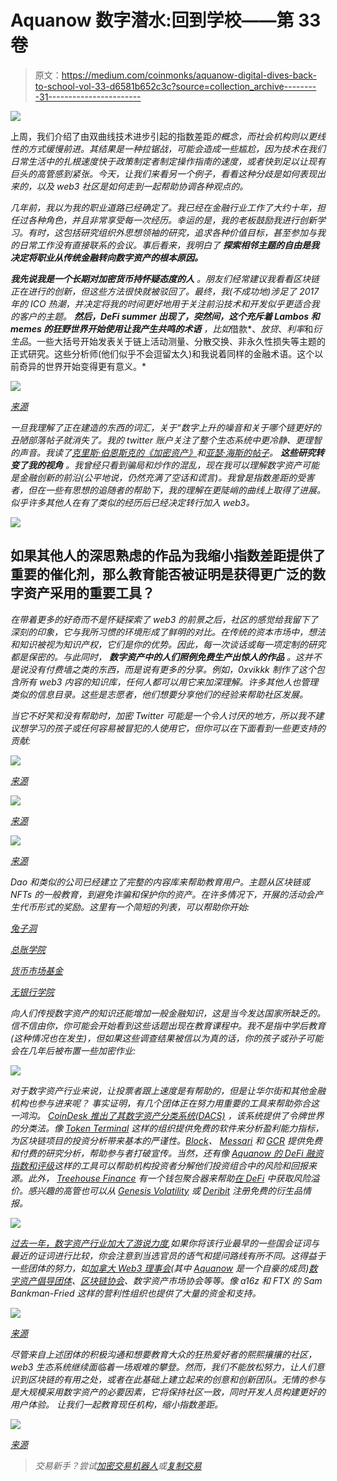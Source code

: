 # Aquanow 数字潜水:回到学校——第 33 卷

> 原文：<https://medium.com/coinmonks/aquanow-digital-dives-back-to-school-vol-33-d6581b652c3c?source=collection_archive---------31----------------------->

![](img/77825d5d0d9efc60914fa3b3b3ea9a49.png)

上周，我们介绍了由双曲线技术进步引起的指数差距*的概念，而社会机构则以更线性的方式缓慢前进。其结果是一种拉锯战，可能会造成一些尴尬，因为技术在我们日常生活中的扎根速度快于政策制定者制定操作指南的速度，或者快到足以让现有巨头的高管感到紧张。今天，让我们来看另一个例子，看看这种分歧是如何表现出来的，以及 web3 社区是如何走到一起帮助协调各种观点的。*

*几年前，我以为我的职业道路已经确定了。我已经在金融行业工作了大约十年，担任过各种角色，并且非常享受每一次经历。幸运的是，我的老板鼓励我进行创新学习。有时，这包括研究组织外思想领袖的研究，追求各种价值目标，甚至参加与我的日常工作没有直接联系的会议。事后看来，我明白了 ***探索相邻主题的自由是我决定将职业从传统金融转向数字资产的根本原因。****

****我先说我是一个长期对加密货币持怀疑态度的人*** 。朋友们经常建议我看看区块链正在进行的创新，但这些方法很快就被驳回了。最终，我(不成功地)涉足了 2017 年的 ICO 热潮，并决定将我的时间更好地用于关注前沿技术和开发似乎更适合我的客户的主题。 ***然后，DeFi summer 出现了，突然间，这个充斥着 Lambos 和 memes 的狂野世界开始使用让我产生共鸣的术语*** ，比如*借款*、*放贷*、*利率*和*衍生品*。一些大括号开始发表关于链上活动测量、分散交换、非永久性损失等主题的正式研究。这些分析师(他们似乎不会逗留太久)和我说着同样的金融术语。这个以前奇异的世界开始变得更有意义。*

*![](img/59531f0a466393adcf4b7612e73042e3.png)*

*[*来源*](https://imgflip.com/i/6soyyx)*

*一旦我理解了正在建造的东西的词汇，关于“*数字上升*的噪音和关于哪个链更好的丑陋部落帖子就消失了。我的 twitter 账户关注了整个生态系统中更冷静、更理智的声音。我读了[克里斯·伯恩斯克的《加密资产》](https://www.goodreads.com/book/show/36197082-cryptoassets)和[亚瑟·海斯的帖子](https://cryptohayes.medium.com/)。 ***这些研究转变了我的视角*** 。我曾经只看到骗局和炒作的混乱，现在我可以理解数字资产可能是金融创新的前沿(公平地说，仍然充满了空话和谎言)。我曾是指数差距的受害者，但在一些有思想的追随者的帮助下，我的理解在更陡峭的曲线上取得了进展。似乎许多其他人在有了类似的经历后已经决定转行加入 web3。*

*![](img/5f2df2bdf388655469e679b73db88aaf.png)*

## ****如果其他人的深思熟虑的作品为我缩小指数差距提供了重要的催化剂，那么教育能否被证明是获得更广泛的数字资产采用的重要工具？****

*在带着更多的好奇而不是怀疑探索了 web3 的前景之后，社区的感觉给我留下了深刻的印象，它与我所习惯的环境形成了鲜明的对比。在传统的资本市场中，想法和知识被视为知识产权，它们是你的优势。因此，每一次谈话或每一项定制的研究都是保密的。与此同时， ***数字资产中的人们照例免费生产出惊人的作品*** 。这并不是说没有付费墙之类的东西，而是说有更多的分享。例如，0xvikkk 制作了这个包含所有 web3 内容的知识库，任何人都可以用它来加深理解。许多其他人也管理类似的信息目录。这些是志愿者，他们想要分享他们的经验来帮助社区发展。*

*当它不好笑和没有帮助时，加密 Twitter 可能是一个令人讨厌的地方，所以我不建议想学习的孩子或任何容易被冒犯的人使用它，但你可以在下面看到一些更支持的贡献:*

*![](img/7b9ad9808842c5d4771cc692fde15c91.png)*

*[*来源*](https://twitter.com/MishaDaVinci/status/1558820214699016193)*

*![](img/3331967300f0613554e3b5ef19c7e884.png)*

*[*来源*](https://twitter.com/sgallardo_9/status/1559505675151183872)*

*![](img/f806d20ef4c65f6820b6d9a5fc682bee.png)*

*[*来源*](https://twitter.com/thedefiedge/status/1566049764906373121)*

*Dao 和类似的公司已经建立了完整的内容库来帮助教育用户。主题从区块链或 NFTs 的一般教育，到避免诈骗和保护你的资产。在许多情况下，开展的活动会产生代币形式的奖励。这里有一个简短的列表，可以帮助你开始:*

*[兔子洞](https://rabbithole.gg/)*

*[总账学院](https://www.ledger.com/academy)*

*[货币市场基金](https://coinmarketcap.com/earn/)*

*[无银行学院](https://app.banklessacademy.com/)*

*向人们传授数字资产的知识还能增加一般金融知识，这是当今发达国家所缺乏的。信不信由你，你可能会开始看到这些话题出现在教育课程中。我不是指中学后教育(这种情况也在发生)，但如果这些调查结果被信以为真的话，你的孩子或孙子可能会在几年后被布置一些加密作业:*

*![](img/cfb4a87134c8bc00a3e303e928f24c14.png)*

*对于数字资产行业来说，让投票者跟上速度是有帮助的，但是让华尔街和其他金融机构也参与进来呢？ 事实证明，有几个团体正在努力用重要的工具来帮助弥合这一鸿沟。 [CoinDesk 推出了其数字资产分类系统(DACS)](https://www.coindesk.com/markets/coindesk-dacs/) ，该系统提供了令牌世界的分类法。像 [Token Terminal](https://tokenterminal.com/) 这样的组织提供免费的软件来分析盈利能力指标，为区块链项目的投资分析带来基本的严谨性。[Block](https://www.theblock.co/)、 [Messari](https://messari.io/) 和 [GCR](https://globalcoinresearch.com/) 提供免费和付费的研究分析，帮助参与者打破宣传。当然，还有像 [Aquanow 的 DeFi 融资指数和评级](https://aquanow.medium.com/aquanow-announces-new-tools-to-evaluate-risk-and-return-in-decentralized-finance-ffa9ee8e6c07)这样的工具可以帮助机构投资者分解他们投资组合中的风险和回报来源。此外， [Treehouse Finance](https://www.treehouse.finance/) 有一个钱包聚合器来帮助[在 DeFi](https://www.treehouse.finance/insights/deconstructing-defi-returns-harvesting-risk-premia) 中获取风险溢价。感兴趣的高管也可以从 [Genesis Volatility](https://genesisvolatility.io/) 或 [Deribit](https://metrics.deribit.com/futures/BTC) 注册免费的衍生品情报。*

*![](img/aa5b2a8472be149150daa85d2cded85d.png)*

*[过去一年，数字资产行业加大了游说力度](https://money.yahoo.com/steve-hanke-crypto-lobby-groups-are-dictating-terms-in-washington-000115239.html),如果你将该行业最早的一些国会证词与最近的证词进行比较，你会注意到当选官员的语气和提问路线有所不同。这得益于一些团体的努力，如[加拿大 Web3 理事会](https://web3canada.ca/)(其中 [Aquanow](https://www.aquanow.io/) 是一个自豪的成员)[数字资产倡导团体](https://digitalassetadvocacy.org/)、[区块链协会](https://theblockchainassociation.org/)、数字资产市场协会等等。像 a16z 和 FTX 的 Sam Bankman-Fried 这样的营利性组织也提供了大量的资金和支持。*

*![](img/0c73b800e3cccf9a64bda988cd2bc36d.png)*

*[*来源*](https://twitter.com/fintechfrank/status/1529185967705292801)*

*尽管来自上述团体的积极沟通和想要教育大众的狂热爱好者的熙熙攘攘的社区，web3 生态系统继续面临着一场艰难的攀登。然而，我们不能放松努力，让人们意识到区块链的有用之处，或者在此基础上建立起来的创意和创新团队。无情的参与是大规模采用数字资产的必要因素，它将保持社区一致，同时开发人员构建更好的用户体验。 让我们一起教育现任机构，缩小指数差距。*

*![](img/d238d717b2391097f7d6cdbb5ce09765.png)*

*[*来源*](https://lolalambchops.com/funny-back-to-school-memes/)*

> *交易新手？尝试[加密交易机器人](/coinmonks/crypto-trading-bot-c2ffce8acb2a)或[复制交易](/coinmonks/top-10-crypto-copy-trading-platforms-for-beginners-d0c37c7d698c)*